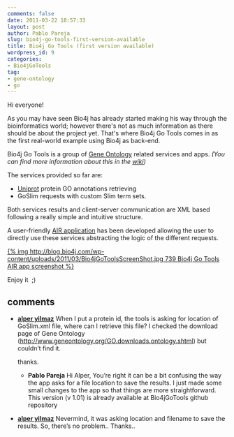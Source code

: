 ```yaml
---
comments: false
date: 2011-03-22 18:57:33
layout: post
author: Pablo Pareja
slug: bio4j-go-tools-first-version-available
title: Bio4j Go Tools (first version available)
wordpress_id: 9
categories:
- Bio4jGoTools
tag:
- gene-ontology
- go
---
```


Hi everyone!

As you may have seen Bio4j has already started making his way through the bioinformatics world; however there's not as much information as there should be about the project yet.
That's where Bio4j Go Tools comes in as the first real-world example using Bio4j as back-end.

Bio4j Go Tools is a group of [Gene Ontology](http://www.geneontology.org/) related services and apps. _(You can find more information about this in the [wiki](http://wiki.bio4j.com/bio4jgotools))_

The services provided so far are:

- [Uniprot](http://www.uniprot.org) protein GO annotations retrieving
- GoSlim requests with custom Slim term sets.

Both services results and client-server communication are XML based following a really simple and intuitive structure.

A user-friendly [AIR application](https://github.com/pablopareja/Bio4jGoTools) has been developed allowing the user to directly use these services abstracting the logic of the different requests.

[{% img http://blog.bio4j.com/wp-content/uploads/2011/03/Bio4jGoToolsScreenShot.jpg 739 Bio4j Go Tools AIR app screenshot %}](https://github.com/pablopareja/Bio4jGoTools)

Enjoy it  ;)

## comments

- [**alper yilmaz**](http://alperyilmaz.org/blog) 
  When I put a protein id, the tools is asking for location of GoSlim.xml file, where can I retrieve this file? I checked the download page of Gene Ontology (http://www.geneontology.org/GO.downloads.ontology.shtml) but couldn’t find it.

  thanks.

  - **Pablo Pareja** Hi Alper,
  You’re right it can be a bit confusing the way the app asks for a file location to save the results.
  I just made some small changes to the app so that things are more straightforward. This version (v 1.01) is already available at Bio4jGoTools github repository

- [**alper yilmaz**](http://alperyilmaz.org/blog) 
  Nevermind, it was asking location and filename to save the results. So, there’s no problem..
  Thanks..
  
